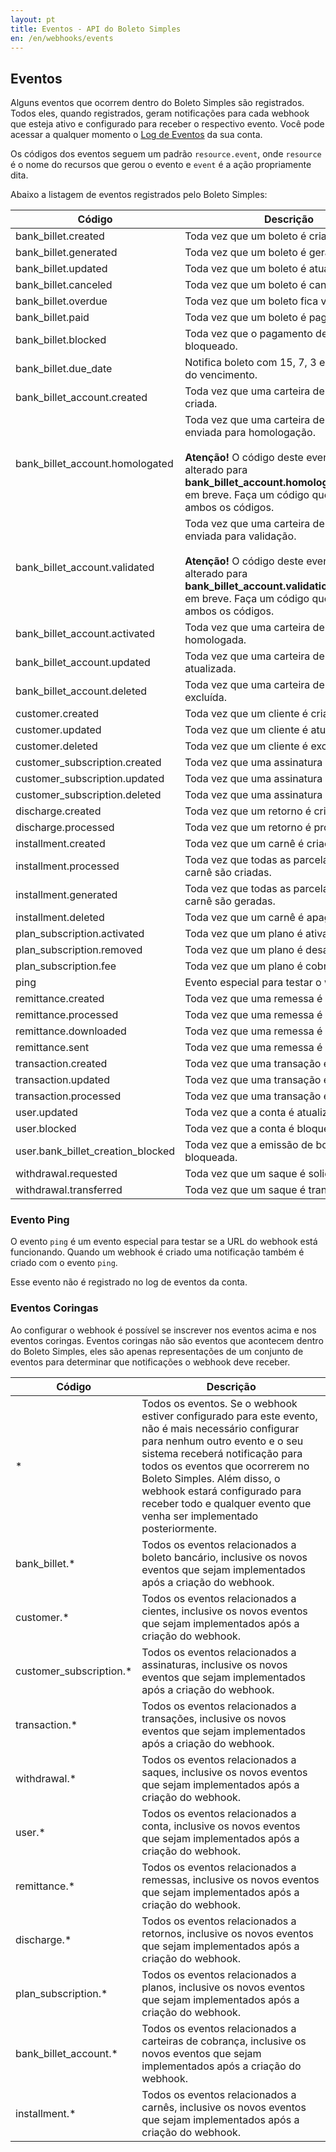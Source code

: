 ```yaml
---
layout: pt
title: Eventos - API do Boleto Simples
en: /en/webhooks/events
---
```


## Eventos

Alguns eventos que ocorrem dentro do Boleto Simples são registrados. Todos eles, quando registrados, geram notificações para cada webhook que esteja ativo e configurado para receber o respectivo evento.
Você pode acessar a qualquer momento o [Log de Eventos](https://boletosimples.com.br/conta/eventos) da sua conta.

Os códigos dos eventos seguem um padrão `resource.event`, onde `resource` é o nome do recursos que gerou o evento e `event` é a ação propriamente dita.

Abaixo a listagem de eventos registrados pelo Boleto Simples:

| Código                            | Descrição                                          |
|-----------------------------------|----------------------------------------------------|
| bank_billet.created               | Toda vez que um boleto é criado.                   |
| bank_billet.generated             | Toda vez que um boleto é gerado.                   |
| bank_billet.updated               | Toda vez que um boleto é atualizado.               |
| bank_billet.canceled              | Toda vez que um boleto é cancelado.                |
| bank_billet.overdue               | Toda vez que um boleto fica vencido.               |
| bank_billet.paid                  | Toda vez que um boleto é pago.                     |
| bank_billet.blocked               | Toda vez que o pagamento de um boleto é bloqueado. |
| bank_billet.due_date              | Notifica boleto com 15, 7, 3 e 1 dias antes do vencimento. |
| bank_billet_account.created       | Toda vez que uma carteira de cobrança é criada.    |
| bank_billet_account.homologated   | Toda vez que uma carteira de cobrança é enviada para homologação.<br/><br/> **Atenção!** O código deste evento será alterado para **bank_billet_account.homologation_started** em breve. Faça um código que aceite ambos os códigos. |
| bank_billet_account.validated     | Toda vez que uma carteira de cobrança é enviada para validação.<br/><br/> **Atenção!** O código deste evento será alterado para **bank_billet_account.validation_released** em breve. Faça um código que aceite ambos os códigos.  |
| bank_billet_account.activated     | Toda vez que uma carteira de cobrança é homologada.|
| bank_billet_account.updated       | Toda vez que uma carteira de cobrança é atualizada.|
| bank_billet_account.deleted       | Toda vez que uma carteira de cobrança é excluída.  |
| customer.created                  | Toda vez que um cliente é criado.                  |
| customer.updated                  | Toda vez que um cliente é atualizado.              |
| customer.deleted                  | Toda vez que um cliente é excluído.                |
| customer_subscription.created     | Toda vez que uma assinatura é criada.              |
| customer_subscription.updated     | Toda vez que uma assinatura é atualizada.          |
| customer_subscription.deleted     | Toda vez que uma assinatura é excluída.            |
| discharge.created                 | Toda vez que um retorno é criado.                  |
| discharge.processed               | Toda vez que um retorno é processado.              |
| installment.created               | Toda vez que um carnê é criado.                 |
| installment.processed             | Toda vez que todas as parcelas de um carnê são criadas.  |
| installment.generated             | Toda vez que todas as parcelas de um carnê são geradas.  |
| installment.deleted               | Toda vez que um carnê é apagado.             |
| plan_subscription.activated       | Toda vez que um plano é ativado.                   |
| plan_subscription.removed         | Toda vez que um plano é desativado.                |
| plan_subscription.fee             | Toda vez que um plano é cobrado.                   |
| ping                              | Evento especial para testar o webhook.             |
| remittance.created                | Toda vez que uma remessa é criada.                 |
| remittance.processed              | Toda vez que uma remessa é processada.             |
| remittance.downloaded             | Toda vez que uma remessa é baixada.                |
| remittance.sent                   | Toda vez que uma remessa é enviada.                |
| transaction.created               | Toda vez que uma transação é criada.               |
| transaction.updated               | Toda vez que uma transação é atualizada.           |
| transaction.processed             | Toda vez que uma transação é processada.           |
| user.updated                      | Toda vez que a conta é atualizada.                 |
| user.blocked                      | Toda vez que a conta é bloqueada.                  |
| user.bank_billet_creation_blocked | Toda vez que a emissão de boletos é bloqueada.     |
| withdrawal.requested              | Toda vez que um saque é solicitado.                |
| withdrawal.transferred            | Toda vez que um saque é transferido.               |

### Evento Ping

O evento `ping` é um evento especial para testar se a URL do webhook está funcionando. Quando um webhook é criado uma notificação também é criado com o evento `ping`.

Esse evento não é registrado no log de eventos da conta.

### Eventos Coringas

Ao configurar o webhook é possível se inscrever nos eventos acima e nos eventos coringas. Eventos coringas não são eventos que acontecem dentro do Boleto Simples, eles são apenas representações de um conjunto de eventos para determinar que notificações o webhook deve receber.

| Código                  | Descrição                                          |
|-------------------------|----------------------------------------------------|
| *                       | Todos os eventos. Se o webhook estiver configurado para este evento, não é mais necessário configurar para nenhum outro evento e o seu sistema receberá notificação para todos os eventos que ocorrerem no Boleto Simples. Além disso, o webhook estará configurado para receber todo e qualquer evento que venha ser implementado posteriormente. |
| bank_billet.*           | Todos os eventos relacionados a boleto bancário, inclusive os novos eventos que sejam implementados após a criação do webhook. |
| customer.*              | Todos os eventos relacionados a cientes, inclusive os novos eventos que sejam implementados após a criação do webhook. |
| customer_subscription.* | Todos os eventos relacionados a assinaturas, inclusive os novos eventos que sejam implementados após a criação do webhook. |
| transaction.*           | Todos os eventos relacionados a transações, inclusive os novos eventos que sejam implementados após a criação do webhook. |
| withdrawal.*            | Todos os eventos relacionados a saques, inclusive os novos eventos que sejam implementados após a criação do webhook. |
| user.*                  | Todos os eventos relacionados a conta, inclusive os novos eventos que sejam implementados após a criação do webhook. |
| remittance.*            | Todos os eventos relacionados a remessas, inclusive os novos eventos que sejam implementados após a criação do webhook. |
| discharge.*             | Todos os eventos relacionados a retornos, inclusive os novos eventos que sejam implementados após a criação do webhook. |
| plan_subscription.*     | Todos os eventos relacionados a planos, inclusive os novos eventos que sejam implementados após a criação do webhook. |
| bank_billet_account.*   | Todos os eventos relacionados a carteiras de cobrança, inclusive os novos eventos que sejam implementados após a criação do webhook. |
| installment.*   | Todos os eventos relacionados a carnês, inclusive os novos eventos que sejam implementados após a criação do webhook. |